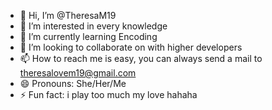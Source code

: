 - 👋 Hi, I’m @TheresaM19
- 👀 I’m interested in every knowledge
- 🌱 I’m currently learning Encoding
- 💞️ I’m looking to collaborate on with higher developers
- 📫 How to reach me is easy, you can always send a mail to theresalovem19@gmail.com
- 😄 Pronouns: She/Her/Me 
- ⚡ Fun fact: i play too much my love hahaha

<!---
TheresaM19/TheresaM19 is a ✨ special ✨ repository because its `README.md` (this file) appears on your GitHub profile.
You can click the Preview link to take a look at your changes.
--->
